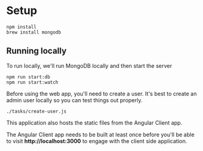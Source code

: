 # Setup

```
npm install
brew install mongodb
```

## Running locally
To run locally, we'll run MongoDB locally and then start the server

```
npm run start:db
npm run start:watch
```

Before using the web app, you'll need to create a user.
It's best to create an admin user locally so you can test things out properly.

```
./tasks/create-user.js
```

This application also hosts the static files from the Angular Client app.

The Angular Client app needs to be built at least once before you'll be able to visit
**http://localhost:3000** to engage with the client side application.